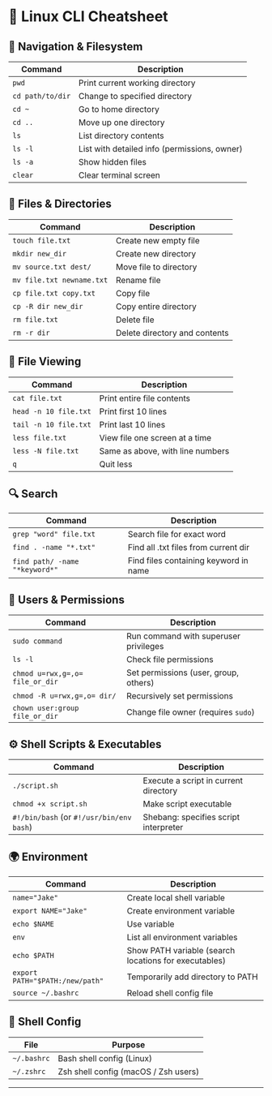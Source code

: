 # 🧾 Linux CLI Cheatsheet

## 🔹 Navigation & Filesystem
| Command                         | Description                                      |
|----------------------------------|--------------------------------------------------|
| `pwd`                            | Print current working directory                  |
| `cd path/to/dir`                | Change to specified directory                    |
| `cd ~`                           | Go to home directory                             |
| `cd ..`                          | Move up one directory                            |
| `ls`                             | List directory contents                          |
| `ls -l`                          | List with detailed info (permissions, owner)     |
| `ls -a`                          | Show hidden files                                |
| `clear`                          | Clear terminal screen                            |

## 📁 Files & Directories
| Command                                   | Description                                         |
|------------------------------------------|-----------------------------------------------------|
| `touch file.txt`                         | Create new empty file                               |
| `mkdir new_dir`                          | Create new directory                                |
| `mv source.txt dest/`                    | Move file to directory                              |
| `mv file.txt newname.txt`                | Rename file                                         |
| `cp file.txt copy.txt`                   | Copy file                                           |
| `cp -R dir new_dir`                      | Copy entire directory                               |
| `rm file.txt`                            | Delete file                                         |
| `rm -r dir`                              | Delete directory and contents                       |

## 📄 File Viewing
| Command                           | Description                              |
|----------------------------------|------------------------------------------|
| `cat file.txt`                   | Print entire file contents               |
| `head -n 10 file.txt`            | Print first 10 lines                     |
| `tail -n 10 file.txt`            | Print last 10 lines                      |
| `less file.txt`                 | View file one screen at a time           |
| `less -N file.txt`              | Same as above, with line numbers         |
| `q`                             | Quit less                                |

## 🔍 Search
| Command                                        | Description                              |
|------------------------------------------------|------------------------------------------|
| `grep "word" file.txt`                         | Search file for exact word               |
| `find . -name "*.txt"`                         | Find all .txt files from current dir     |
| `find path/ -name "*keyword*"`                 | Find files containing keyword in name    |

## 👤 Users & Permissions
| Command                                        | Description                              |
|------------------------------------------------|------------------------------------------|
| `sudo command`                                 | Run command with superuser privileges    |
| `ls -l`                                        | Check file permissions                   |
| `chmod u=rwx,g=,o= file_or_dir`                | Set permissions (user, group, others)    |
| `chmod -R u=rwx,g=,o= dir/`                    | Recursively set permissions              |
| `chown user:group file_or_dir`                | Change file owner (requires `sudo`)      |

## ⚙️ Shell Scripts & Executables
| Command                                        | Description                              |
|------------------------------------------------|------------------------------------------|
| `./script.sh`                                  | Execute a script in current directory    |
| `chmod +x script.sh`                           | Make script executable                   |
| `#!/bin/bash` (or `#!/usr/bin/env bash`)       | Shebang: specifies script interpreter    |

## 🌍 Environment
| Command                             | Description                                        |
|------------------------------------|----------------------------------------------------|
| `name="Jake"`                      | Create local shell variable                        |
| `export NAME="Jake"`               | Create environment variable                        |
| `echo $NAME`                       | Use variable                                       |
| `env`                              | List all environment variables                     |
| `echo $PATH`                       | Show PATH variable (search locations for executables) |
| `export PATH="$PATH:/new/path"`    | Temporarily add directory to PATH                  |
| `source ~/.bashrc`                 | Reload shell config file                           |

## 📝 Shell Config
| File                 | Purpose                              |
|----------------------|--------------------------------------|
| `~/.bashrc`          | Bash shell config (Linux)            |
| `~/.zshrc`           | Zsh shell config (macOS / Zsh users) |

---

